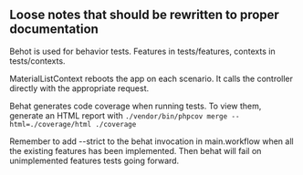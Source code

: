 Loose notes that should be rewritten to proper documentation
------------------------------------------------------------

Behot is used for behavior tests. Features in tests/features, contexts
in tests/contexts.

MaterialListContext reboots the app on each scenario. It calls the
controller directly with the appropriate request.

Behat generates code coverage when running tests. To view them,
generate an HTML report with `./vendor/bin/phpcov merge --html=./coverage/html ./coverage`

Remember to add --strict to the behat invocation in main.workflow when
all the existing features has been implemented. Then behat will fail
on unimplemented features tests going forward.
